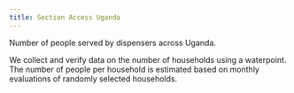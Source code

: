 ```yaml
---
title: Section Access Uganda
---
```

<!-- *This data is coming straight from the server and was written in markdown.*  
Check the server's `app/content` folder. -->

Number of people served by dispensers across Uganda. 

We collect and verify data on the number of households using a waterpoint. The number of people per household is estimated based on monthly evaluations of randomly selected households.
